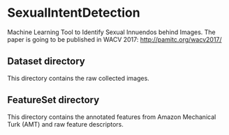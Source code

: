 # SexualIntentDetection
Machine Learning Tool to Identify Sexual Innuendos behind Images.
The paper is going to be published in WACV 2017: http://pamitc.org/wacv2017/

## Dataset directory
This directory contains the raw collected images.
## FeatureSet directory
This directory contains the annotated features from Amazon Mechanical Turk (AMT) and raw feature descriptors.
